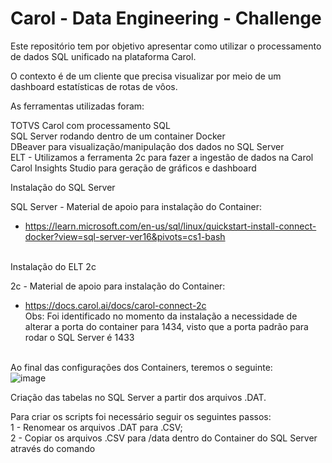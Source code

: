 <h1> Carol - Data Engineering - Challenge </h1>

Este repositório tem por objetivo apresentar como utilizar o processamento de dados SQL unificado na plataforma Carol.

O contexto é de um cliente que precisa visualizar por meio de um dashboard estatísticas de rotas de vôos.

As ferramentas utilizadas foram:

TOTVS Carol com processamento SQL <br>
SQL Server rodando dentro de um container Docker <br>
DBeaver	para visualização/manipulação dos dados no SQL Server <br>
ELT - Utilizamos a ferramenta 2c para fazer a ingestão de dados na Carol <br>
Carol Insights Studio para geração de gráficos e dashboard <br>

Instalação do SQL Server <br>

SQL Server - Material de apoio para instalação do Container:
 - https://learn.microsoft.com/en-us/sql/linux/quickstart-install-connect-docker?view=sql-server-ver16&pivots=cs1-bash <br><br>

Instalação do ELT 2c <br>

2c - Material de apoio para instalação do Container:
 - https://docs.carol.ai/docs/carol-connect-2c <br>
 Obs: Foi identificado no momento da instalação a necessidade de alterar a porta do container para 1434, visto que a porta padrão para rodar o SQL Server é 1433 <br><br> 

Ao final das configurações dos Containers, teremos o seguinte: <br>
![image](https://user-images.githubusercontent.com/32913011/195872338-58f71ca4-8d2f-4a17-b78b-81cb4c1f21ab.png) <br>

Criação das tabelas no SQL Server a partir dos arquivos .DAT. <br>

Para criar os scripts foi necessário seguir os seguintes passos: <br>
 1 - Renomear os arquivos .DAT para .CSV; <br>
 2 - Copiar os arquivos .CSV para /data dentro do Container do SQL Server através do comando <br>

 
